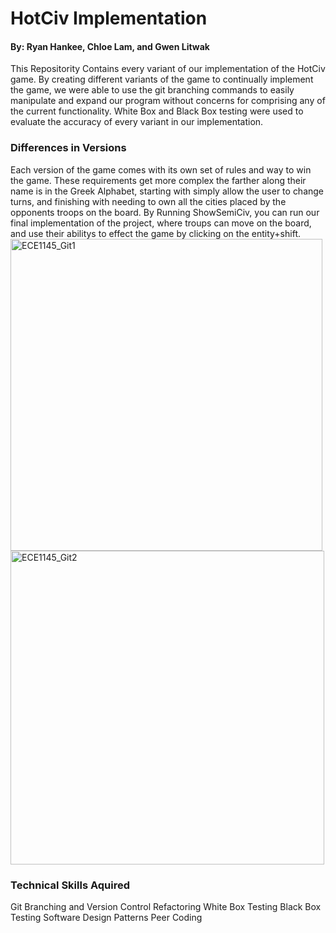 <h1>HotCiv Implementation</h1>
<h4>By: Ryan Hankee, Chloe Lam, and Gwen Litwak</h4>

This Repositority Contains every variant of our implementation of the HotCiv game. By creating different variants of the game to continually implement the game, we were able to use the git branching commands to easily manipulate and expand our program without concerns for comprising any of the current functionality. White Box and Black Box testing were used to evaluate the accuracy of every variant in our implementation.

<h3>Differences in Versions</h3>
Each version of the game comes with its own set of rules and way to win the game. These requirements get more complex the farther along their name is in the Greek Alphabet, starting with simply allow the user to change turns, and finishing with needing to own all the cities placed by the opponents troops on the board. By Running ShowSemiCiv, you can run our final implementation of the project, where troups can move on the board, and use their abilitys to effect the game by clicking on the entity+shift.
<img width="499" alt="ECE1145_Git1" src="https://user-images.githubusercontent.com/77860961/235522579-26f174d6-4aac-4e69-802c-def1ef4d0590.PNG">
<img width="502" alt="ECE1145_Git2" src="https://user-images.githubusercontent.com/77860961/235522618-09d09386-f090-4150-b646-5e7fafa3ad68.PNG">

<h3>Technical Skills Aquired</h3>
Git Branching and Version Control
Refactoring
White Box Testing
Black Box Testing
Software Design Patterns
Peer Coding
